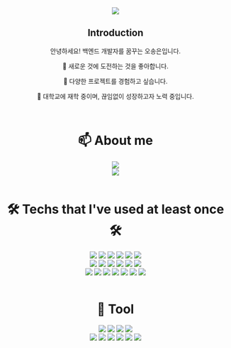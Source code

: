 <div align="center">
  <img src="https://capsule-render.vercel.app/api?type=waving&color=timeGradient&text=Welcome%20to%20SongEun's%20GitHub%20👋&animation=twinkling&fontSize=35&fontAlignY=40&fontAlign=52&height=250">
</div>

<div align="center">
  <h2>Introduction</h2>
  <p>안녕하세요! 백엔드 개발자를 꿈꾸는 오송은입니다.</p>
  <p>🌱 새로운 것에 도전하는 것을 좋아합니다.</p>
  <p>🌱 다양한 프로젝트를 경험하고 싶습니다.</p>
  <p>🌱 대학교에 재학 중이며, 끊임없이 성장하고자 노력 중입니다.</p>
</div>

<br>

<div align="center">
<div align=center><h1>📫 About me</h1></div>
  <div style="display:flex; flex-direction:column; align-items:center;">
    <a href="https://www.instagram.com/songeun_1228/">
      <img src="https://img.shields.io/badge/Instagram-E4405F?style=for-the-badge&logo=Instagram&logoColor=white"> 
    </a>
    <a href="mailto:zxcvbnm85493@gmail.com">
      <img src="https://img.shields.io/badge/Gmail-EA4335?style=for-the-badge&logo=Gmail&logoColor=white">
    </a>
  </div>
</div>

<br>

<div align=center><h1>🛠 Techs that I've used at least once 🛠</h1></div>

<div align="center">
  <img src="https://img.shields.io/badge/Java-007396?style=for-the-badge&logo=Java&logoColor=white"/>
  <img src="https://img.shields.io/badge/Python-3776AB?style=for-the-badge&logo=Python&logoColor=white"/>
  <img src="https://img.shields.io/badge/C++-00599C?style=for-the-badge&logo=Cplusplus&logoColor=white"/>
  <img src="https://img.shields.io/badge/Python-3776AB?style=for-the-badge&logo=Python&logoColor=white"/>
  <img src="https://img.shields.io/badge/C%23-239120?style=for-the-badge&logo=Csharp&logoColor=white"/>
  <img src="https://img.shields.io/badge/JavaScript-F7DF1E?style=for-the-badge&logo=JavaScript&logoColor=white"/>
</div>

<div align="center">
  <img src="https://img.shields.io/badge/Spring-6DB33F?style=for-the-badge&logo=Spring&logoColor=white"/>
  <img src="https://img.shields.io/badge/SpringBoot-6DB33F?style=for-the-badge&logo=SpringBoot&logoColor=white"/>
  <img src="https://img.shields.io/badge/jQuery-0769AD?style=for-the-badge&logo=jQuery&logoColor=white"/>
  <img src="https://img.shields.io/badge/Linux-FCC624?style=for-the-badge&logo=Linux&logoColor=white"/>
  <img src="https://img.shields.io/badge/MySQL-4479A1?style=for-the-badge&logo=MySQL&logoColor=white"/>
  <img src="https://img.shields.io/badge/MariaDB-003545?style=for-the-badge&logo=MariaDB&logoColor=white"/>
</div>

<div align="center">
  <img src="https://img.shields.io/badge/PHP-777BB4?style=for-the-badge&logo=PHP&logoColor=white"/>
  <img src="https://img.shields.io/badge/CSS3-1572B6?style=for-the-badge&logo=CSS3&logoColor=white"/>
  <img src="https://img.shields.io/badge/HTML5-E34F26?style=for-the-badge&logo=HTML5&logoColor=white"/>
  <img src="https://img.shields.io/badge/AWS-232F3E?style=for-the-badge&logo=AmazonAWS&logoColor=white"/>
  <img src="https://img.shields.io/badge/AmazonEC2-FF9900?style=for-the-badge&logo=AmazonEC2&logoColor=white"/>
  <img src="https://img.shields.io/badge/AmazonS3-569A31?style=for-the-badge&logo=AmazonS3&logoColor=white"/>
  <img src="https://img.shields.io/badge/AndroidStudio-3DDC84?style=for-the-badge&logo=AndroidStudio&logoColor=white"/>
</div>

<br>

<div align=center><h1>🔨 Tool</h1></div>

<div align="center">
  <img src="https://img.shields.io/badge/VisualStudio-5C2D91?style=for-the-badge&logo=VisualStudio&logoColor=white"/>
  <img src="https://img.shields.io/badge/VisualStudioCode-007ACC?style=for-the-badge&logo=VisualStudioCode&logoColor=white"/>
  <img src="https://img.shields.io/badge/VirtualBox-183A61?style=for-the-badge&logo=VirtualBox&logoColor=white"/>
  <img src="https://img.shields.io/badge/CentOS-262577?style=for-the-badge&logo=CentOS&logoColor=white"/>
</div>

<div align="center">
  <img src="https://img.shields.io/badge/EclipseIDE-2C2255?style=for-the-badge&logo=EclipseIDE&logoColor=white"/>
  <img src="https://img.shields.io/badge/ApacheTomcat-F8DC75?style=for-the-badge&logo=ApacheTomcat&logoColor=white"/>
  <img src="https://img.shields.io/badge/GitHub-181717?style=for-the-badge&logo=GitHub&logoColor=white"/>
  <img src="https://img.shields.io/badge/git-F05032?style=for-the-badge&logo=git&logoColor=white">
  <img src="https://img.shields.io/badge/Notion-000000?style=for-the-badge&logo=Notion&logoColor=white"/>
  <img src="https://img.shields.io/badge/Slack-4A154B?style=for-the-badge&logo=Slack&logoColor=white"/>
</div>


<!--
**ddoddo1228/ddoddo1228** is a ✨ _special_ ✨ repository because its `README.md` (this file) appears on your GitHub profile.

Here are some ideas to get you started:

- 🔭 I’m currently working on ...
- 🌱 I’m currently learning ...
- 👯 I’m looking to collaborate on ...
- 🤔 I’m looking for help with ...
- 💬 Ask me about ...
- 📫 How to reach me: ...
- 😄 Pronouns: ...
- ⚡ Fun fact: ...
-->

